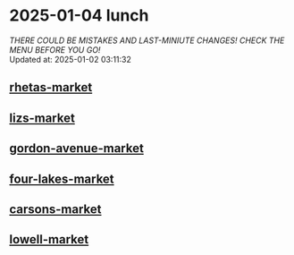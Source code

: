 # 2025-01-04 lunch  
*THERE COULD BE MISTAKES AND LAST-MINIUTE CHANGES! CHECK THE MENU BEFORE YOU GO!*  
Updated at: 2025-01-02 03:11:32  
## [rhetas-market](https://wisc-housingdining.nutrislice.com/menu/rhetas-market/lunch/2025-01-04)  
## [lizs-market](https://wisc-housingdining.nutrislice.com/menu/lizs-market/lunch/2025-01-04)  
## [gordon-avenue-market](https://wisc-housingdining.nutrislice.com/menu/gordon-avenue-market/lunch/2025-01-04)  
## [four-lakes-market](https://wisc-housingdining.nutrislice.com/menu/four-lakes-market/lunch/2025-01-04)  
## [carsons-market](https://wisc-housingdining.nutrislice.com/menu/carsons-market/lunch/2025-01-04)  
## [lowell-market](https://wisc-housingdining.nutrislice.com/menu/lowell-market/lunch/2025-01-04)  
  
